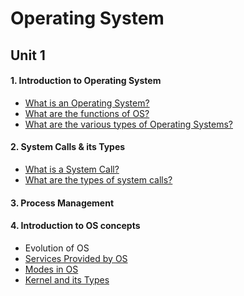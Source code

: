 # Operating System <br />
## Unit 1 <br />
#### 1. Introduction to Operating System 
- <a href="https://www.youtube.com/watch?v=YwqexcfbucE&list=PLmXKhU9FNesSFvj6gASuWmQd23Ul5omtD&index=1">What is an Operating System?</a>
- <a href="https://www.youtube.com/watch?v=ENYFsXTaV2Y&list=PLmXKhU9FNesSFvj6gASuWmQd23Ul5omtD&index=2">What are the functions of OS?</a>
- <a href="https://www.youtube.com/playlist?list=PLLDv5YXzs14hhF7jI9YTkj3B2Wr31rXTi">What are the various types of Operating Systems?</a>
#### 2. System Calls & its Types
- <a href="https://www.youtube.com/watch?v=lhToWeuWWfw&index=9&list=PLBlnK6fEyqRiVhbXDGLXDk_OQAeuVcp2O">What is a System Call?</a>
- <a href="https://www.youtube.com/watch?v=EavqupVh8ls&list=PLBlnK6fEyqRiVhbXDGLXDk_OQAeuVcp2O&index=10">What are the types of system calls?</a>
#### 3. Process Management
#### 4. Introduction to OS concepts
- Evolution of OS
- <a href="https://www.youtube.com/watch?v=TQWERtMoKbI&index=7&list=PLBlnK6fEyqRiVhbXDGLXDk_OQAeuVcp2O">Services Provided by OS</a>
- <a href="https://www.youtube.com/watch?v=8duV1LLHHJU&pbjreload=10">Modes in OS</a>
- <a href="https://github.com/nu11secur1ty/Kernel-and-Types-of-kernels/blob/master/Kernel%20and%20Types%20of%20kernels.md">Kernel and its Types</a>
